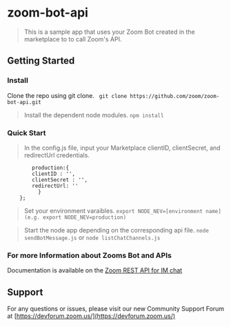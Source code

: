 # zoom-bot-api

> This is a sample app that uses your Zoom Bot created in the marketplace to to call Zoom's API. 

## Getting Started

### Install

Clone the repo using git clone.
` git clone https://github.com/zoom/zoom-bot-api.git`

> Install the dependent node modules.
``` npm install ```

### Quick Start


> In the config.js file, input your Marketplace clientID, clientSecret, and redirectUrl credentials.
``` const config = {
        production:{	
        clientID : '',
        clientSecret : '',
        redirectUrl: ''
	      }
    };
```
> Set your environment varaibles.
` export NODE_NEV=[environment name] (e.g. export NODE_NEV=production) `

> Start the node app depending on the corresponding api file. 
` node sendBotMessage.js ` or ` node listChatChannels.js `

### For more Information about Zooms Bot and APIs
Documentation is available on the [Zoom REST API for IM chat](https://marketplace.zoom.us/docs/guides/guides/chatbot-api)

## Support
For any questions or issues, please visit our new Community Support Forum at [https://devforum.zoom.us/](https://devforum.zoom.us/)
